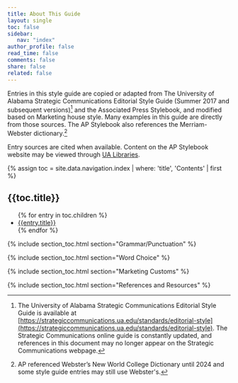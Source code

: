 ```yaml
---
title: About This Guide
layout: single
toc: false
sidebar: 
   nav: "index"
author_profile: false
read_time: false
comments: false
share: false
related: false
---
```

Entries in this style guide are copied or adapted from The University of Alabama Strategic Communications Editorial Style Guide (Summer 2017 and subsequent versions)[^1] and the Associated Press Stylebook, and modified based on Marketing house style. Many examples in this guide are directly from those sources. The AP Stylebook also references the Merriam-Webster dictionary.[^2]

Entry sources are cited when available. Content on the AP Stylebook website may be viewed through [UA Libraries](http://libdata.lib.ua.edu/login?url=https://www.apstylebook.com/ua_edu).

[^1]: The University of Alabama Strategic Communications Editorial Style Guide is available at [https://strategiccommunications.ua.edu/standards/editorial-style](https://strategiccommunications.ua.edu/standards/editorial-style). The Strategic Communications online guide is constantly updated, and references in this document may no longer appear on the Strategic Communications webpage.

[^2]: AP referenced Webster’s New World College Dictionary until 2024 and some style guide entries may still use Webster's.

{% assign toc = site.data.navigation.index | where: 'title', 'Contents' | first %}
## {{toc.title}}
<ul>
{% for entry in toc.children %}
<li><a href="{{entry.url}}">{{entry.title}}</a></li>
{% endfor %}
</ul>

{% include section_toc.html section="Grammar/Punctuation" %}

{% include section_toc.html section="Word Choice" %}

{% include section_toc.html section="Marketing Customs" %}

{% include section_toc.html section="References and Resources" %}
